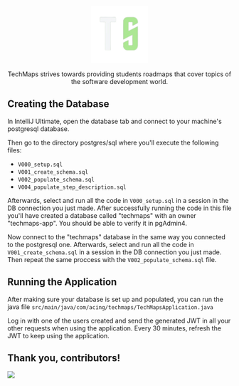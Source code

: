 <p align="center">
  <img src="src/main/resources/media/techmaps-brand-shortened-logo.png" height="128">
  <p align="center">TechMaps strives towards providing students roadmaps that cover topics of the software development world.</p>
</p>


## Creating the Database

In IntelliJ Ultimate, open the database tab and connect to your machine's postgresql database.

Then go to the directory postgres/sql where you'll execute the following files:
- ``V000_setup.sql``
- ``V001_create_schema.sql``
- ``V002_populate_schema.sql``
- ``V004_populate_step_description.sql``

Afterwards, select and run all the code in ``V000_setup.sql`` in a session in the DB connection you just made. After successfully running the code in this file you'll have created a database called "techmaps" with an owner "techmaps-app". You should be able to verify it in pgAdmin4.

Now connect to the "techmaps" database in the same way you connected to the postgresql one. Afterwards, select and run all the code in ``V001_create_schema.sql`` in a session in the DB connection you just made. Then repeat the same proccess with the ``V002_populate_schema.sql`` file.

## Running the Application

After making sure your database is set up and populated, you can run the java file ``src/main/java/com/acing/techmaps/TechMapsApplication.java``

Log in with one of the users created and send the generated JWT in all your other requests when using the application. Every 30 minutes, refresh the JWT to keep using the application.

## Thank you, contributors!
<a href="https://github.com/yellowisk/TechMaps-API/graphs/contributors">
  <img src="https://contrib.rocks/image?repo=yellowisk/TechMaps-Back-v2">
</a>